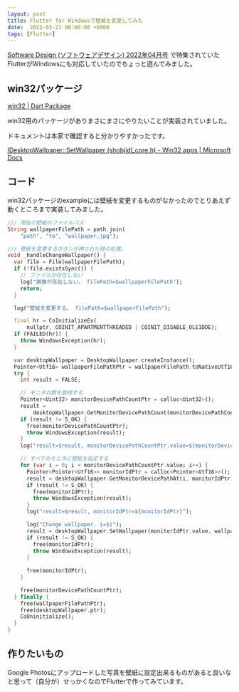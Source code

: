 ```yaml
---
layout: post
title: Flutter for Windowsで壁紙を変更してみた
date:  2022-03-21 00:00:00 +0900
tags: [Flutter]
---
```


[Software Design (ソフトウェアデザイン) 2022年04月号](https://amzn.to/3L2NIBJ) で特集されていたFlutterがWindowsにも対応していたのでちょっと遊んでみました。

## win32パッケージ

[win32 \| Dart Package](https://pub.dev/packages/win32)

win32用のパッケージがありまさにまさにやりたいことが実装されていました。

ドキュメントは本家で確認すると分かりやすかったです。

[IDesktopWallpaper::SetWallpaper (shobjidl_core.h) - Win32 apps \| Microsoft Docs](https://docs.microsoft.com/en-us/windows/win32/api/shobjidl_core/nf-shobjidl_core-idesktopwallpaper-setwallpaper)

## コード

win32パッケージのexampleには壁紙を変更するものがなかったのでとりあえず動くところまで実装してみました。

```dart
/// 現在の壁紙のファイルパス
String wallpaperFilePath = path.join(
    "path", "to", "wallpaper.jpg");

/// 壁紙を変更するボタンが押された時の処理。
void _handleChangeWallpaper() {
  var file = File(wallpaperFilePath);
  if (!file.existsSync()) {
    // ファイルが存在しない
    log("画像が存在しない。 filePath=$wallpaperFilePath");
    return;
  }

  log("壁紙を変更する。 filePath=$wallpaperFilePath");

  final hr = CoInitializeEx(
      nullptr, COINIT_APARTMENTTHREADED | COINIT_DISABLE_OLE1DDE);
  if (FAILED(hr)) {
    throw WindowsException(hr);
  }

  var desktopWallpaper = DesktopWallpaper.createInstance();
  Pointer<Utf16> wallpaperFilePathPtr = wallpaperFilePath.toNativeUtf16();
  try {
    int result = FALSE;

    // モニタの数を取得する
    Pointer<Uint32> monitorDevicePathCountPtr = calloc<Uint32>();
    result =
        desktopWallpaper.GetMonitorDevicePathCount(monitorDevicePathCountPtr);
    if (result != S_OK) {
      free(monitorDevicePathCountPtr);
      throw WindowsException(result);
    }
    log("result=$result, monitorDevicePathCountPtr.value=${monitorDevicePathCountPtr.value}");

    // すべてのモニタに壁紙を設定する
    for (var i = 0; i < monitorDevicePathCountPtr.value; i++) {
      Pointer<Pointer<Utf16>> monitorIdPtr = calloc<Pointer<Utf16>>();
      result = desktopWallpaper.GetMonitorDevicePathAt(i, monitorIdPtr);
      if (result != S_OK) {
        free(monitorIdPtr);
        throw WindowsException(result);
      }
      log("result=$result, monitorIdPtr=${monitorIdPtr}");

      log("Change wallpaper. i=$i");
      result = desktopWallpaper.SetWallpaper(monitorIdPtr.value, wallpaperFilePathPtr);
      if (result != S_OK) {
        free(monitorIdPtr);
        throw WindowsException(result);
      }
        
      free(monitorIdPtr);
    }

    free(monitorDevicePathCountPtr);
  } finally {
    free(wallpaperFilePathPtr);
    free(desktopWallpaper.ptr);
    CoUninitialize();
  }
}
```

## 作りたいもの

Google Photosにアップロードした写真を壁紙に設定出来るものがあると良いなと思って（自分が）せっかくなのでFlutterで作ってみています。
